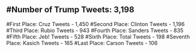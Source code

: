 #Number of Trump Tweets: 3,198
---
#First Place: Cruz Tweets - 1,450
#Second Place: Clinton Tweets - 1,196
#Third Place: Rubio Tweets - 943
#Fourth Place: Sanders Tweets - 835
#Fifth Place: Jeb! Tweets - 528
#Sixth Place: Total Tweets - 198 
#Seventh Place: Kasich Tweets - 165
#Last Place: Carson Tweets - 106
